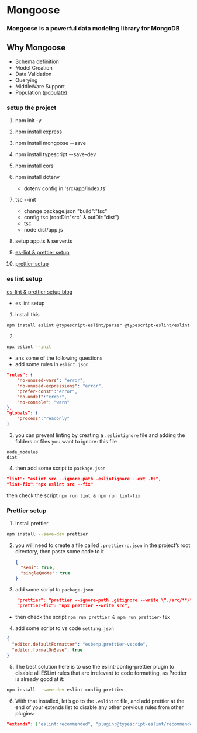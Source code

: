 # Mongoose

### Mongoose is a powerful data modeling library for MongoDB

## Why Mongoose

- Schema definition
- Model Creation
- Data Validation
- Querying
- MiddleWare Support
- Population (populate)

### setup the project

1. npm init -y
2. npm install express
3. npm install mongoose --save
4. npm install typescript --save-dev
5. npm install cors
6. npm install dotenv
   - dotenv config in 'src/app/index.ts'
7. tsc --init

   - change package.json "build":"tsc"
   - config tsc (rootDir:"src" & outDir:"dist")
   - tsc
   - node dist/app.js

8. setup app.ts & server.ts
9. [es-lint & prettier setup](#es-lint-setup)
10. [prettier-setup](#prettier-setup)

### es lint setup

[es-lint & prettier setup blog](https://blog.logrocket.com/linting-typescript-eslint-prettier)

- es lint setup

1. install this

```bash
npm install eslint @typescript-eslint/parser @typescript-eslint/eslint-plugin --save-dev
```

2.

```bash
npx eslint --init

```

- ans some of the following questions
- add some rules in `eslint.json`

```json
"rules": {
    "no-unused-vars": "error",
    "no-unused-expressions": "error",
    "prefer-const":"error",
    "no-undef":"error",
    "no-console": "warn"
},
"globals": {
    "process":"readonly"
}
```

3. you can prevent linting by creating a `.eslintignore` file and adding the folders or files you want to ignore: this file

```
node_modules
dist
```

4. then add some script to `package.json`

```json
"lint": "eslint src --ignore-path .eslintignore --ext .ts",
"lint-fix":"npx eslint src --fix"
```

then check the script `npm run lint & npm run lint-fix`

### Prettier setup

1. install prettier

```bash
npm install --save-dev prettier
```

2.  you will need to create a file called `.prettierrc.json` in the project’s root directory, then paste some code to it
    ```json
    {
      "semi": true,
      "singleQuote": true
    }
    ```
3.  add some script to `package.json`

```json
    "prettier": "prettier --ignore-path .gitignore --write \"./src/**/*.+(js|ts|json)\"",
    "prettier-fix": "npx prettier --write src",
```

- then check the script `npm run prettier & npm run prettier-fix`

4. add some script to vs code `setting.json`

```json
{
  "editor.defaultFormatter": "esbenp.prettier-vscode",
  "editor.formatOnSave": true
}
```

5. The best solution here is to use the eslint-config-prettier plugin to disable all ESLint rules that are irrelevant to code formatting, as Prettier is already good at it:

```bash
npm install --save-dev eslint-config-prettier
```

6. With that installed, let’s go to the `.eslintrc` file, and add prettier at the end of your extends list to disable any other previous rules from other plugins:

```json
"extends": ["eslint:recommended", "plugin:@typescript-eslint/recommended", "prettier"],

```
